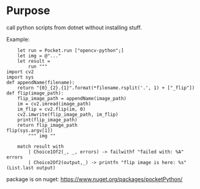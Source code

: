 Purpose
==

call python scripts from dotnet without installing stuff.

Example:
```
    let run = Pocket.run ["opencv-python";]
    let img = @"..."
    let result = 
        run """
import cv2 
import sys
def appendName(filename):
    return "{0}_{2}.{1}".format(*filename.rsplit('.', 1) + ["_flip"])
def flip(image_path):
    flip_image_path = appendName(image_path)
    im = cv2.imread(image_path)
    im_flip = cv2.flip(im, 0)
    cv2.imwrite(flip_image_path, im_flip)
    print(flip_image_path)
    return flip_image_path
flip(sys.argv[1])
        """ img ""

    match result with
        | Choice1Of2(_, _, errors) -> failwithf "failed with: %A" errors
        | Choice2Of2(output,_) -> printfn "flip image is here: %s" (List.last output)      
```

package is on nuget: https://www.nuget.org/packages/pocketPython/
